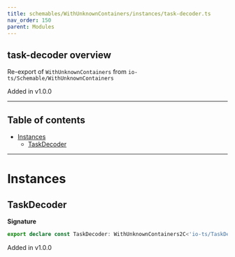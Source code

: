 ```yaml
---
title: schemables/WithUnknownContainers/instances/task-decoder.ts
nav_order: 150
parent: Modules
---
```


## task-decoder overview

Re-export of `WithUnknownContainers` from `io-ts/Schemable/WithUnknownContainers`

Added in v1.0.0

---

<h2 class="text-delta">Table of contents</h2>

- [Instances](#instances)
  - [TaskDecoder](#taskdecoder)

---

# Instances

## TaskDecoder

**Signature**

```ts
export declare const TaskDecoder: WithUnknownContainers2C<'io-ts/TaskDecoder', unknown>
```

Added in v1.0.0
